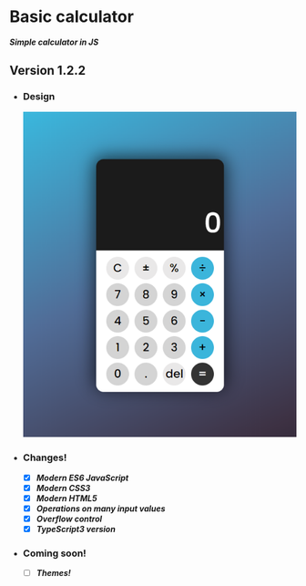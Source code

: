 # Basic calculator
***Simple calculator in JS***
## Version 1.2.2
- ### Design
  ![Test](icon/calculator%20design%20by%20MT.png)
- ### Changes!

  - [x] ***Modern ES6 JavaScript***
  - [x] ***Modern CSS3***
  - [x] ***Modern HTML5***
  - [x] ***Operations on many input values***
  - [x] ***Overflow control***
  - [x] ***TypeScript3 version***

- ### Coming soon!

  - [ ] ***Themes!***
